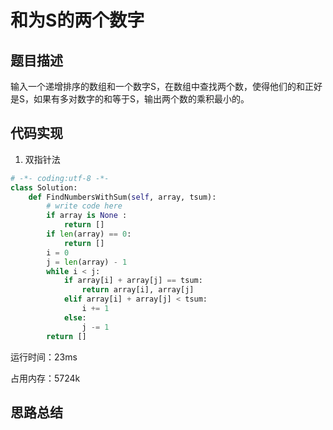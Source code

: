 #  和为S的两个数字


## 题目描述

输入一个递增排序的数组和一个数字S，在数组中查找两个数，使得他们的和正好是S，如果有多对数字的和等于S，输出两个数的乘积最小的。

## 代码实现

1. 双指针法
```python
# -*- coding:utf-8 -*-
class Solution:
    def FindNumbersWithSum(self, array, tsum):
        # write code here
        if array is None :
            return []
        if len(array) == 0:
            return []
        i = 0
        j = len(array) - 1
        while i < j:
            if array[i] + array[j] == tsum:
                return array[i], array[j]
            elif array[i] + array[j] < tsum:
                i += 1
            else:
                j -= 1
        return []
```
运行时间：23ms

占用内存：5724k





## 思路总结


